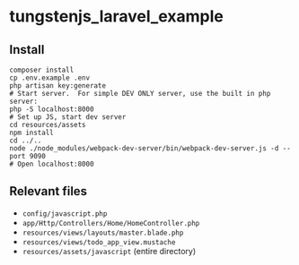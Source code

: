 # tungstenjs_laravel_example

## Install

    composer install
    cp .env.example .env
    php artisan key:generate
    # Start server.  For simple DEV ONLY server, use the built in php server:
    php -S localhost:8000
    # Set up JS, start dev server
    cd resources/assets
    npm install
    cd ../..
    node ./node_modules/webpack-dev-server/bin/webpack-dev-server.js -d --port 9090
    # Open localhost:8000

## Relevant files

* `config/javascript.php`
* `app/Http/Controllers/Home/HomeController.php`
* `resources/views/layouts/master.blade.php`
* `resources/views/todo_app_view.mustache`
* `resources/assets/javascript` (entire directory)